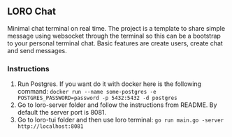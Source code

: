 ## LORO Chat

Minimal chat terminal on real time. The project is a template to share simple message using websocket through the terminal so this can be a bootstrap to your personal terminal chat. Basic features are create users, create chat and send messages. 

### Instructions

1. Run Postgres. If you want do it with docker here is the following command: ```docker run --name some-postgres -e POSTGRES_PASSWORD=password -p 5432:5432 -d postgres```
2. Go to loro-server folder and follow the instructions from README. By default the server port is 8081.
3. Go to loro-tui folder and then use loro terminal: ```go run main.go -server http://localhost:8081``` 
